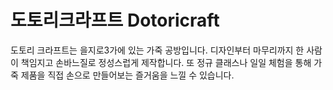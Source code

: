 # 도토리크라프트 Dotoricraft

도토리 크라프트는 을지로3가에 있는 가죽 공방입니다.
디자인부터 마무리까지 한 사람이 책임지고 손바느질로 정성스럽게 제작합니다.
또 정규 클래스나 일일 체험을 통해 가죽 제품을 직접 손으로 만들어보는 즐거움을 느낄 수 있습니다.
